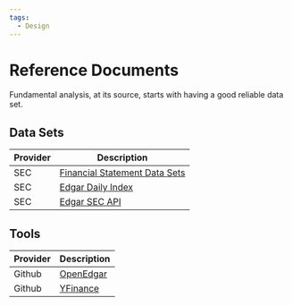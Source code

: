 ```yaml
---
tags:
  - Design
---
```


# Reference Documents

Fundamental analysis, at its source, starts with having a good reliable data set.

## Data Sets

| Provider | Description                                                                                  |
| -------- | -------------------------------------------------------------------------------------------- |
| SEC      | [Financial Statement Data Sets](https://www.sec.gov/dera/data/financial-statement-data-sets) |
| SEC      | [Edgar Daily Index](https://www.sec.gov/Archives/edgar/daily-index/)                         |
| SEC      | [Edgar SEC API](https://www.sec.gov/edgar/sec-api-documentation)                             |

## Tools

| Provider | Description                                          |
| -------- | ---------------------------------------------------- |
| Github   | [OpenEdgar](https://github.com/LexPredict/openedgar) |
| Github   | [YFinance](https://github.com/ranaroussi/yfinance)   |
